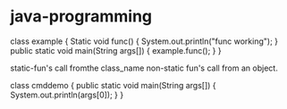 # java-programming
class example 
{
  Static void func()
  {
    System.out.println("func working");
  }
  public static void main(String args[])
  {
    example.func();
  }
}

static-fun's call fromthe class_name
non-static fun's call from an object.



class cmddemo
{
  public static void main(String args[])
  {
    System.out.println(args[0]);
  }
}
